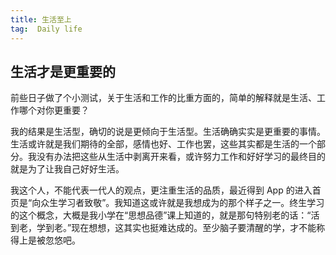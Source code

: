 ```yaml
---
title: 生活至上
tag:  Daily life
---
```

## 生活才是更重要的

前些日子做了个小测试，关于生活和工作的比重方面的，简单的解释就是生活、工作哪个对你更重要？

我的结果是生活型，确切的说是更倾向于生活型。生活确确实实是更重要的事情。生活或许就是我们期待的全部，感情也好、工作也罢，这些其实都是生活的一个部分。我没有办法把这些从生活中剥离开来看，或许努力工作和好好学习的最终目的就是为了让我自己好好生活。

我这个人，不能代表一代人的观点，更注重生活的品质，最近得到 App 的进入首页是“向众生学习者致敬”。我知道这或许就是我想成为的那个样子之一。终生学习的这个概念，大概是我小学在“思想品德”课上知道的，就是那句特别老的话：“活到老，学到老。”现在想想，这其实也挺难达成的。至少脑子要清醒的学，才不能称得上是被忽悠吧。
